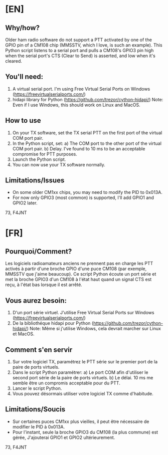 # [EN]
## Why/how?
Older ham radio software do not support a PTT activated by one of the GPIO pin of a CM108 chip (MMSSTV, which I love, is such an example).
This Python script listens to a serial port and pulls a CM108's GPIO3 pin high when the serial port's CTS (Clear to Send) is asserted, and low when it's cleared.

## You'll need:
1) A virtual serial port. I'm using Free Virtual Serial Ports on Windows (https://freevirtualserialports.com/)
2) hidapi library for Python (https://github.com/trezor/cython-hidapi/)
Note: Even if I use Windows, this should work on Linux and MacOS.

## How to use
1) On your TX software, set the TX serial PTT on the first port of the virtual COM port pair.
2) In the Python script, set:
   a) The COM port to the other port of the virtual COM port pair.
   b) Delay. I've found to 10 ms to be an acceptable compromise for PTT purposes.
3) Launch the Python script.
4) You can now use your TX software normally.

## Limitations/Issues
- On some older CM1xx chips, you may need to modify the PID to 0x013A.
- For now only GPIO3 (most common) is supported, I'll add GPIO1 and GPIO2 later.

73, F4JNT


# [FR]
## Pourquoi/Comment?
Les logiciels radioamateurs anciens ne prennent pas en charge les PTT activés à partir d'une broche GPIO d'une puce CM108 (par exemple, MMSSTV que j'aime beaucoup).
Ce script Python écoute un port série et met la broche GPIO3 d'un CM108 à l'état haut quand un signal CTS est reçu, à l'état bas lorsque il est arrêté.

## Vous aurez besoin:
1) D'un port série virtuel. J'utilise Free Virtual Serial Ports sur Windows (https://freevirtualserialports.com/)
2) De la bibliothéque hidapi pour Python (https://github.com/trezor/cython-hidapi/)
Note: Même si j'utilise Windows, cela devrait marcher sur Linux et MacOS.

## Comment s'en servir
1) Sur votre logiciel TX, paramétrez le PTT série sur le premier port de la paire de ports virtuels.
2) Dans le script Python paramétrer:
   a) Le port COM afin d'utiliser le second port série de la paire de ports virtuels.
   b) Le délai. 10 ms me semble être un compromis acceptable pour du PTT.
3) Lancer le script Python.
4) Vous pouvez désormais utiliser votre logiciel TX comme d'habitude.

## Limitations/Soucis
- Sur certaines puces CM1xx plus vieilles, il peut être nécessaire de modifier le PID à 0x013A.
- Pour l'instant, seule la broche GPIO3 du CM108 (la plus commune) est gérée, J'ajouterai GPIO1 et GPIO2 ultérieurement.

73, F4JNT


